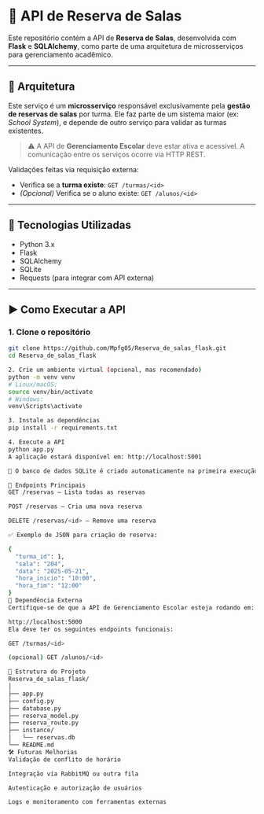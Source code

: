 # 🏫 API de Reserva de Salas

Este repositório contém a API de **Reserva de Salas**, desenvolvida com **Flask** e **SQLAlchemy**, como parte de uma arquitetura de microsserviços para gerenciamento acadêmico.

---

## 🧩 Arquitetura

Este serviço é um **microsserviço** responsável exclusivamente pela **gestão de reservas de salas** por turma. Ele faz parte de um sistema maior (ex: *School System*), e depende de outro serviço para validar as turmas existentes.

> ⚠️ A API de **Gerenciamento Escolar** deve estar ativa e acessível. A comunicação entre os serviços ocorre via HTTP REST.

Validações feitas via requisição externa:

- Verifica se a **turma existe**: `GET /turmas/<id>`
- *(Opcional)* Verifica se o aluno existe: `GET /alunos/<id>`

---

## 🚀 Tecnologias Utilizadas

- Python 3.x
- Flask
- SQLAlchemy
- SQLite
- Requests (para integrar com API externa)

---

## ▶️ Como Executar a API

### 1. Clone o repositório

```bash
git clone https://github.com/Mpfg05/Reserva_de_salas_flask.git
cd Reserva_de_salas_flask

2. Crie um ambiente virtual (opcional, mas recomendado)
python -m venv venv
# Linux/macOS:
source venv/bin/activate
# Windows:
venv\Scripts\activate

3. Instale as dependências
pip install -r requirements.txt

4. Execute a API
python app.py
A aplicação estará disponível em: http://localhost:5001

📝 O banco de dados SQLite é criado automaticamente na primeira execução.

📡 Endpoints Principais
GET /reservas – Lista todas as reservas

POST /reservas – Cria uma nova reserva

DELETE /reservas/<id> – Remove uma reserva

✅ Exemplo de JSON para criação de reserva:

{
  "turma_id": 1,
  "sala": "204",
  "data": "2025-05-21",
  "hora_inicio": "10:00",
  "hora_fim": "12:00"
}
🔗 Dependência Externa
Certifique-se de que a API de Gerenciamento Escolar esteja rodando em:

http://localhost:5000
Ela deve ter os seguintes endpoints funcionais:

GET /turmas/<id>

(opcional) GET /alunos/<id>

📁 Estrutura do Projeto
Reserva_de_salas_flask/
│
├── app.py
├── config.py
├── database.py
├── reserva_model.py
├── reserva_route.py
├── instance/
│   └── reservas.db
└── README.md
🛠️ Futuras Melhorias
Validação de conflito de horário

Integração via RabbitMQ ou outra fila

Autenticação e autorização de usuários

Logs e monitoramento com ferramentas externas

